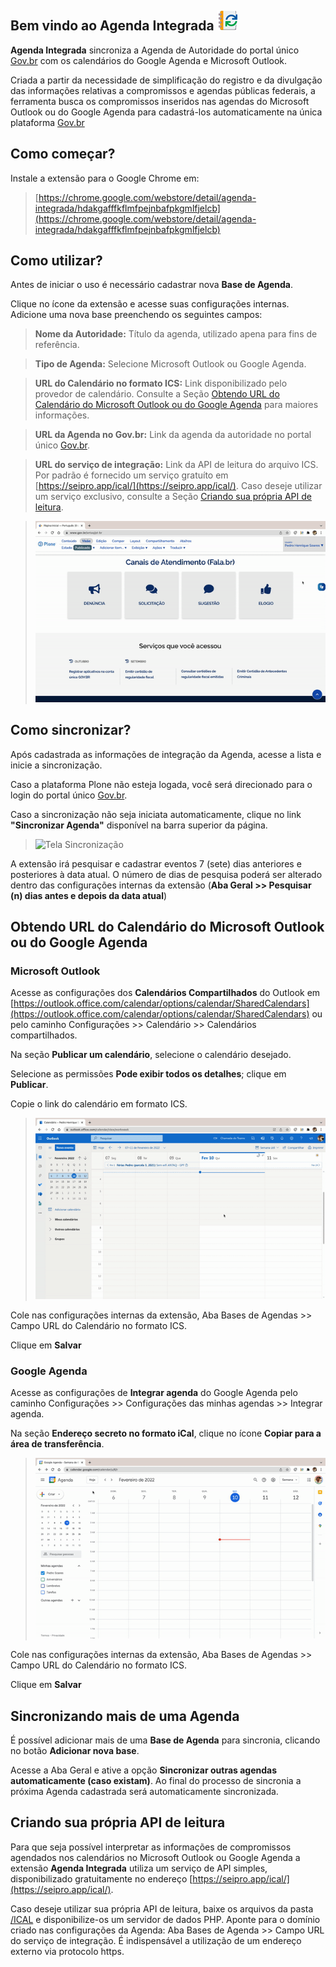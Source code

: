 ## Bem vindo ao Agenda Integrada ![Agenda Integrada](/dist/icons/icon-32.png)

**Agenda Integrada** sincroniza a Agenda de Autoridade do portal único [Gov.br](https://www.gov.br/pt-br) com os calendários do Google Agenda e Microsoft Outlook.

Criada a partir da necessidade de simplificação do registro e da divulgação das informações relativas a compromissos e agendas públicas federais, a ferramenta busca os compromissos inseridos nas agendas do Microsoft Outlook ou do Google Agenda para cadastrá-los automaticamente na única plataforma [Gov.br](https://www.gov.br/pt-br)

## Como começar?

Instale a extensão para o Google Chrome em:

> [https://chrome.google.com/webstore/detail/agenda-integrada/hdakgafffkflmfpejnbafpkgmlfjelcb](https://chrome.google.com/webstore/detail/agenda-integrada/hdakgafffkflmfpejnbafpkgmlfjelcb)

## Como utilizar?

Antes de iniciar o uso é necessário cadastrar nova **Base de Agenda**.

Clique no ícone da extensão e acesse suas configurações internas. Adicione uma nova base preenchendo os seguintes campos:

> **Nome da Autoridade:** Título da agenda, utilizado apena para fins de referência.

> **Tipo de Agenda:** Selecione Microsoft Outlook ou Google Agenda.

> **URL do Calendário no formato ICS:** Link disponibilizado pelo provedor de calendário. Consulte a Seção [Obtendo URL do Calendário do Microsoft Outlook ou do Google Agenda](README.md#obtendo-url-do-calendário-do-microsoft-outlook-ou-do-google-agenda) para maiores informações.

> **URL da Agenda no Gov.br:** Link da agenda da autoridade no portal único [Gov.br](https://www.gov.br/pt-br).

> **URL do serviço de integração:** Link da API de leitura do arquivo ICS. Por padrão é fornecido um serviço gratuíto em [https://seipro.app/ical/](https://seipro.app/ical/). Caso deseje utilizar um serviço exclusivo, consulte a Seção [Criando sua própria API de leitura](README.md#criando-sua-própria-api-de-leitura).

> ![Tela Base Agenda](/img/tela-base-agenda.gif) 

## Como sincronizar?

Após cadastrada as informações de integração da Agenda, acesse a lista e inicie a sincronização.

Caso a plataforma Plone não esteja logada, você será direcionado para o login do portal único [Gov.br](https://www.gov.br/pt-br).

Caso a sincronização não seja iniciata automaticamente, clique no link **"Sincronizar Agenda"** disponível na barra superior da página.

> ![Tela Sincronização](/img/tela-sincronizacao.gif) 

A extensão irá pesquisar e cadastrar eventos 7 (sete) dias anteriores e posteriores à data atual. 
O número de dias de pesquisa poderá ser alterado dentro das configurações internas da extensão (**Aba Geral >> Pesquisar (n) dias antes e depois da data atual**)

## Obtendo URL do Calendário do Microsoft Outlook ou do Google Agenda

### Microsoft Outlook

Acesse as configurações dos **Calendários Compartilhados** do Outlook em [https://outlook.office.com/calendar/options/calendar/SharedCalendars](https://outlook.office.com/calendar/options/calendar/SharedCalendars) ou pelo caminho Configurações >> Calendário >> Calendários compartilhados.

Na seção **Publicar um calendário**, selecione o calendário desejado. 

Selecione as permissões **Pode exibir todos os detalhes**; clique em **Publicar**.

Copie o link do calendário em formato ICS. 

> ![Tela Outlook](/img/tela-outlook.gif) 

Cole nas configurações internas da extensão, Aba Bases de Agendas >> Campo URL do Calendário no formato ICS. 

Clique em **Salvar**

### Google Agenda

Acesse as configurações de **Integrar agenda** do Google Agenda pelo caminho Configurações >> Configurações das minhas agendas >> Integrar agenda.

Na seção **Endereço secreto no formato iCal**, clique no ícone **Copiar para a área de transferência**. 

> ![Tela Google](/img/tela-google.gif) 

Cole nas configurações internas da extensão, Aba Bases de Agendas >> Campo URL do Calendário no formato ICS. 

Clique em **Salvar**

## Sincronizando mais de uma Agenda

É possível adicionar mais de uma **Base de Agenda** para sincronia, clicando no botão **Adicionar nova base**.

Acesse a Aba Geral e ative a opção **Sincronizar outras agendas automaticamente (caso existam)**. Ao final do processo de sincronia a próxima Agenda cadastrada será automaticamente sincronizada.

## Criando sua própria API de leitura

Para que seja possível interpretar as informações de compromissos agendados nos calendários no Microsoft Outlook ou Google Agenda a extensão **Agenda Integrada** utiliza um serviço de API simples, disponibilizado gratuitamente no endereço [https://seipro.app/ical/](https://seipro.app/ical/).

Caso deseje utilizar sua própria API de leitura, baixe os arquivos da pasta [/ICAL](/ical) e disponibilize-os um servidor de dados PHP. Aponte para o domínio criado nas configurações da Agenda: Aba Bases de Agenda >> Campo URL do serviço de integração. É indispensável a utilização de um endereço externo via protocolo https.

